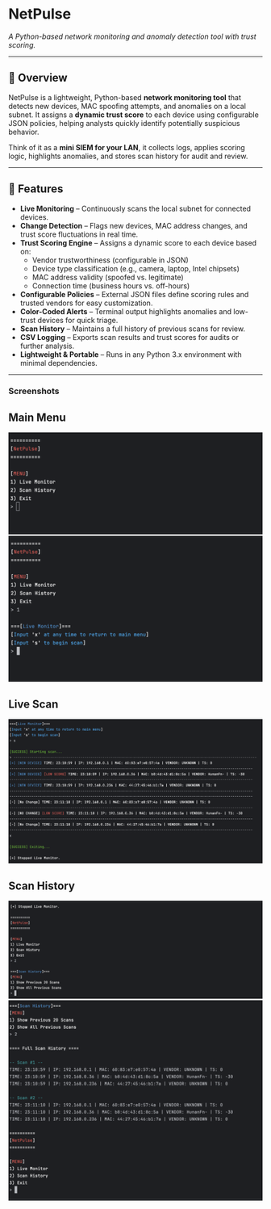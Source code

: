 # NetPulse  
*A Python-based network monitoring and anomaly detection tool with trust scoring.*  

---

## 🚀 Overview  
NetPulse is a lightweight, Python-based **network monitoring tool** that detects new devices, MAC spoofing attempts, and anomalies on a local subnet. It assigns a **dynamic trust score** to each device using configurable JSON policies, helping analysts quickly identify potentially suspicious behavior.  

Think of it as a **mini SIEM for your LAN**, it collects logs, applies scoring logic, highlights anomalies, and stores scan history for audit and review.  

---

## 🔑 Features  
- **Live Monitoring** – Continuously scans the local subnet for connected devices.  
- **Change Detection** – Flags new devices, MAC address changes, and trust score fluctuations in real time.  
- **Trust Scoring Engine** – Assigns a dynamic score to each device based on:  
  - Vendor trustworthiness (configurable in JSON)  
  - Device type classification (e.g., camera, laptop, Intel chipsets)  
  - MAC address validity (spoofed vs. legitimate)  
  - Connection time (business hours vs. off-hours)  
- **Configurable Policies** – External JSON files define scoring rules and trusted vendors for easy customization.  
- **Color-Coded Alerts** – Terminal output highlights anomalies and low-trust devices for quick triage.  
- **Scan History** – Maintains a full history of previous scans for review.  
- **CSV Logging** – Exports scan results and trust scores for audits or further analysis.  
- **Lightweight & Portable** – Runs in any Python 3.x environment with minimal dependencies.  

---

### Screenshots
## Main Menu
![Menu](screenshots/MainMenu.png)
![Menu2](screenshots/lm_menu.png)
## Live Scan
![Scans](screenshots/lm_scans.png)
## Scan History
![History](screenshots/sh_menu.png)
![History1](screenshots/sh_res.png)




